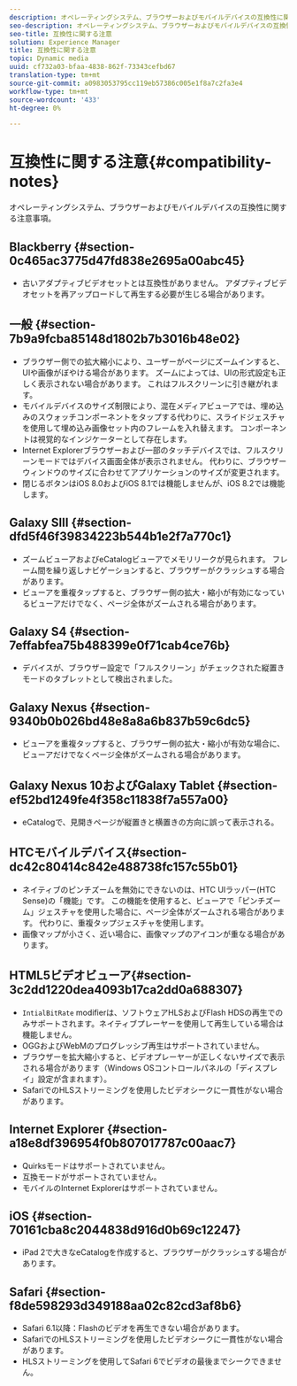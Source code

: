 ```yaml
---
description: オペレーティングシステム、ブラウザーおよびモバイルデバイスの互換性に関する注意事項。
seo-description: オペレーティングシステム、ブラウザーおよびモバイルデバイスの互換性に関する注意事項。
seo-title: 互換性に関する注意
solution: Experience Manager
title: 互換性に関する注意
topic: Dynamic media
uuid: cf732a03-bfaa-4838-862f-73343cefbd67
translation-type: tm+mt
source-git-commit: a0983053795cc119eb57386c005e1f8a7c2fa3e4
workflow-type: tm+mt
source-wordcount: '433'
ht-degree: 0%

---
```



# 互換性に関する注意{#compatibility-notes}

<!-- Updated June 1, 2020 from https://wiki.corp.adobe.com/pages/viewpage.action?spaceKey=scene7qa&title=s7Viewers%2C+S7SDK%2C+S7OnDemand+Release+Notes - Contact is Sasha -->

オペレーティングシステム、ブラウザーおよびモバイルデバイスの互換性に関する注意事項。

## Blackberry {#section-0c465ac3775d47fd838e2695a00abc45}

* 古いアダプティブビデオセットとは互換性がありません。 アダプティブビデオセットを再アップロードして再生する必要が生じる場合があります。

## 一般 {#section-7b9a9fcba85148d1802b7b3016b48e02}

* ブラウザー側での拡大縮小により、ユーザーがページにズームインすると、UIや画像がぼやける場合があります。 ズームによっては、UIの形式設定も正しく表示されない場合があります。 これはフルスクリーンに引き継がれます。
* モバイルデバイスのサイズ制限により、混在メディアビューアでは、埋め込みのスウォッチコンポーネントをタップする代わりに、スライドジェスチャを使用して埋め込み画像セット内のフレームを入れ替えます。 コンポーネントは視覚的なインジケーターとして存在します。
* Internet Explorerブラウザーおよび一部のタッチデバイスでは、フルスクリーンモードではデバイス画面全体が表示されません。 代わりに、ブラウザーウィンドウのサイズに合わせてアプリケーションのサイズが変更されます。
* 閉じるボタンはiOS 8.0およびiOS 8.1では機能しませんが、iOS 8.2では機能します。

## Galaxy SIII {#section-dfd5f46f39834223b544b1e2f7a770c1}

* ズームビューアおよびeCatalogビューアでメモリリークが見られます。 フレーム間を繰り返しナビゲーションすると、ブラウザーがクラッシュする場合があります。
* ビューアを重複タップすると、ブラウザー側の拡大・縮小が有効になっているビューアだけでなく、ページ全体がズームされる場合があります。

## Galaxy S4 {#section-7effabfea75b488399e0f71cab4ce76b}

* デバイスが、ブラウザー設定で「フルスクリーン」がチェックされた縦置きモードのタブレットとして検出されました。

## Galaxy Nexus {#section-9340b0b026bd48e8a8a6b837b59c6dc5}

* ビューアを重複タップすると、ブラウザー側の拡大・縮小が有効な場合に、ビューアだけでなくページ全体がズームされる場合があります。

## Galaxy Nexus 10およびGalaxy Tablet {#section-ef52bd1249fe4f358c11838f7a557a00}

* eCatalogで、見開きページが縦置きと横置きの方向に誤って表示される。

## HTCモバイルデバイス{#section-dc42c80414c842e488738fc157c55b01}

* ネイティブのピンチズームを無効にできないのは、HTC UIラッパー(HTC Sense)の「機能」です。 この機能を使用すると、ビューアで「ピンチズーム」ジェスチャを使用した場合に、ページ全体がズームされる場合があります。 代わりに、重複タップジェスチャを使用します。
* 画像マップが小さく、近い場合に、画像マップのアイコンが重なる場合があります。

## HTML5ビデオビューア{#section-3c2dd1220dea4093b17ca2dd0a688307}

* `IntialBitRate` modifierは、ソフトウェアHLSおよびFlash HDSの再生でのみサポートされます。ネイティブプレーヤーを使用して再生している場合は機能しません。
* OGGおよびWebMのプログレッシブ再生はサポートされていません。
* ブラウザーを拡大縮小すると、ビデオプレーヤーが正しくないサイズで表示される場合があります（Windows OSコントロールパネルの「ディスプレイ」設定が含まれます）。
* SafariでのHLSストリーミングを使用したビデオシークに一貫性がない場合があります。

## Internet Explorer {#section-a18e8df396954f0b807017787c00aac7}

* Quirksモードはサポートされていません。
* 互換モードがサポートされていません。
* モバイルのInternet Explorerはサポートされていません。

## iOS {#section-70161cba8c2044838d916d0b69c12247}

* iPad 2で大きなeCatalogを作成すると、ブラウザーがクラッシュする場合があります。

## Safari {#section-f8de598293d349188aa02c82cd3af8b6}

* Safari 6.1以降：Flashのビデオを再生できない場合があります。
* SafariでのHLSストリーミングを使用したビデオシークに一貫性がない場合があります。
* HLSストリーミングを使用してSafari 6でビデオの最後までシークできません。

